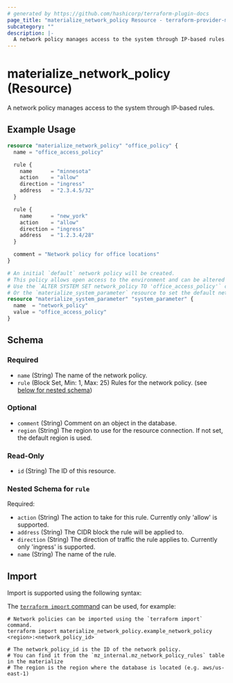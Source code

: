 ```yaml
---
# generated by https://github.com/hashicorp/terraform-plugin-docs
page_title: "materialize_network_policy Resource - terraform-provider-materialize"
subcategory: ""
description: |-
  A network policy manages access to the system through IP-based rules.
---
```


# materialize_network_policy (Resource)

A network policy manages access to the system through IP-based rules.

## Example Usage

```terraform
resource "materialize_network_policy" "office_policy" {
  name = "office_access_policy"

  rule {
    name      = "minnesota"
    action    = "allow"
    direction = "ingress"
    address   = "2.3.4.5/32"
  }

  rule {
    name      = "new_york"
    action    = "allow"
    direction = "ingress"
    address   = "1.2.3.4/28"
  }

  comment = "Network policy for office locations"
}

# An initial `default` network policy will be created.
# This policy allows open access to the environment and can be altered by a `superuser`.
# Use the `ALTER SYSTEM SET network_policy TO 'office_access_policy'` command.
# Or the `materialize_system_parameter` resource to set the default network policy.
resource "materialize_system_parameter" "system_parameter" {
  name  = "network_policy"
  value = "office_access_policy"
}
```

<!-- schema generated by tfplugindocs -->
## Schema

### Required

- `name` (String) The name of the network policy.
- `rule` (Block Set, Min: 1, Max: 25) Rules for the network policy. (see [below for nested schema](#nestedblock--rule))

### Optional

- `comment` (String) Comment on an object in the database.
- `region` (String) The region to use for the resource connection. If not set, the default region is used.

### Read-Only

- `id` (String) The ID of this resource.

<a id="nestedblock--rule"></a>
### Nested Schema for `rule`

Required:

- `action` (String) The action to take for this rule. Currently only 'allow' is supported.
- `address` (String) The CIDR block the rule will be applied to.
- `direction` (String) The direction of traffic the rule applies to. Currently only 'ingress' is supported.
- `name` (String) The name of the rule.

## Import

Import is supported using the following syntax:

The [`terraform import` command](https://developer.hashicorp.com/terraform/cli/commands/import) can be used, for example:

```shell
# Network policies can be imported using the `terraform import` command.
terraform import materialize_network_policy.example_network_policy <region>:<network_policy_id>

# The network_policy_id is the ID of the network policy.
# You can find it from the `mz_internal.mz_network_policy_rules` table in the materialize
# The region is the region where the database is located (e.g. aws/us-east-1)
```
